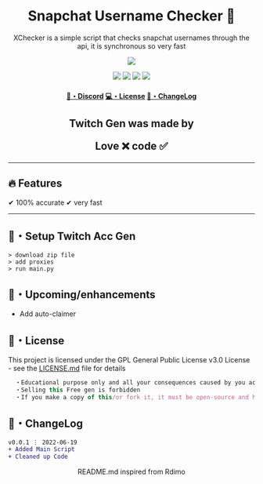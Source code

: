 <h1 align="center">
  Snapchat Username Checker 👻
</h1>

<p align="center">
  XChecker is a simple script that checks snapchat usernames through the api, it is synchronous so very fast
</p>

<p align="center"> 
  <kbd>
<img src="https://cdn.discordapp.com/attachments/971100598059532379/988154313010458704/unnamed_2.jpg?size=4096"></img>
  </kbd>
</p>

<p align="center">
  <img src="https://img.shields.io/github/languages/top/xtekky/Snapchat-Username-Checker?style=flat-square" </a>
  <img src="https://img.shields.io/github/last-commit/xtekky/Snapchat-Username-Checker?style=flat-square" </a>
  <img src="https://img.shields.io/github/stars/xtekky/Snapchat-Username-Checker?color=7F9DE0&label=Stars&style=flat-square" </a>
  <img src="https://img.shields.io/github/forks/xtekky/Snapchat-Username-Checker?color=7F9DE0&label=Forks&style=flat-square" </a>
</p>

<h4 align="center">
  <a href="https://discord.gg/onlp">🌌・Discord</a>
  <a href="https://github.com/xtekky/Snapchat-Username-Checker#license">💻・License</a>
  <a href="https://github.com/xtekky/Snapchat-Username-Checker#changelog">📜・ChangeLog</a>
</h4>

<h2 align="center">
  Twitch Gen was made by

Love ❌ code ✅

</h2>

---

## :fire: Features

✔ 100% accurate
✔ very fast

---

## 🚀・Setup Twitch Acc Gen

```sh-session
> download zip file
> add proxies 
> run main.py
```

## 🎉・Upcoming/enhancements

- Add auto-claimer

## 📄・License

This project is licensed under the GPL General Public License v3.0 License - see the [LICENSE.md](./LICENSE) file for details
```js
  ・Educational purpose only and all your consequences caused by you actions is your responsibility
  ・Selling this Free gen is forbidden
  ・If you make a copy of this/or fork it, it must be open-source and have credits linking to this repo
```

## 💭・ChangeLog

```diff
v0.0.1 ⋮ 2022-06-19
+ Added Main Script
+ Cleaned up Code
```

<p align="center">
  README.md inspired from Rdimo
</p>
